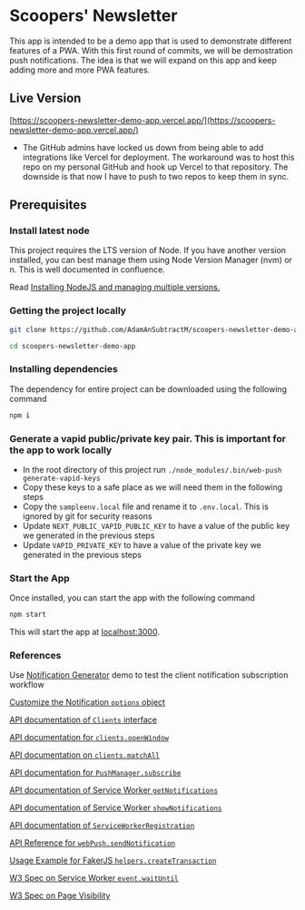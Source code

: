 # Scoopers' Newsletter

This app is intended to be a demo app that is used to demonstrate different features of a PWA. With this first round of commits, we will be demostration push notifications. The idea is that we will expand on this app and keep adding more and more PWA features.

## Live Version

[https://scoopers-newsletter-demo-app.vercel.app/](https://scoopers-newsletter-demo-app.vercel.app/)

* The GitHub admins have locked us down from being able to add integrations like Vercel for deployment. The workaround was to host this repo on my personal GitHub and hook up Vercel to that repository. The downside is that now I have to push to two repos to keep them in sync.

## Prerequisites

### Install latest node

This project requires the LTS version of Node. If you have another version installed, you can best manage them using Node Version Manager (nvm) or n. This is well documented in confluence.

Read [Installing NodeJS and managing multiple versions.](https://anixter.atlassian.net/wiki/spaces/NEW/pages/2745466916/Installing+NodeJS+and+managing+multiple+versions.)

### Getting the project locally

```sh
git clone https://github.com/AdamAnSubtractM/scoopers-newsletter-demo-app

cd scoopers-newsletter-demo-app
```

### Installing dependencies

The dependency for entire project can be downloaded using the following command

```sh
npm i
```

### Generate a vapid public/private key pair. This is important for the app to work locally

* In the root directory of this project run `./node_modules/.bin/web-push generate-vapid-keys`
* Copy these keys to a safe place as we will need them in the following steps
* Copy the `sampleenv.local` file and rename it to `.env.local`. This is ignored by git for security reasons
* Update `NEXT_PUBLIC_VAPID_PUBLIC_KEY` to have a value of the public key we generated in the previous steps
* Update `VAPID_PRIVATE_KEY` to have a value of the private key we generated in the previous steps

### Start the App

Once installed, you can start the app with the following command

```sh
npm start
```

This will start the app at [localhost:3000](http://localhost:3000).

### References

Use [Notification Generator](https://serviceworke.rs/push-get-payload_demo.html) demo to test the client notification subscription workflow  

[Customize the Notification `options` object](https://developer.mozilla.org/en-US/docs/Web/API/notification/Notification#Syntax)

[API documentation of `Clients` interface](https://developer.mozilla.org/en-US/docs/Web/API/Clients)

[API documentation for `clients.openWindow`](https://developer.mozilla.org/en-US/docs/Web/API/Clients/openWindow)

[API documentation on `clients.matchAll`](https://developer.mozilla.org/en-US/docs/Web/API/Clients/matchAll)

[API documentation for `PushManager.subscribe`](https://developer.mozilla.org/en-US/docs/Web/API/PushManager/subscribe)

[API documentation of Service Worker `getNotifications`](https://developer.mozilla.org/en-US/docs/Web/API/ServiceWorkerRegistration/getNotifications)

[API documentation of Service Worker `showNotifications`](https://developer.mozilla.org/en-US/docs/Web/API/ServiceWorkerRegistration/showNotification)  

[API documentation of `ServiceWorkerRegistration`](https://developer.mozilla.org/en-US/docs/Web/API/ServiceWorkerRegistration)  

[API Reference for `webPush.sendNotification`](https://github.com/web-push-libs/web-push#api-reference)

[Usage Example for FakerJS `helpers.createTransaction`](https://rawgit.com/Marak/faker.js/master/examples/browser/index.html#helpers)  

[W3 Spec on Service Worker `event.waitUntil`](https://www.w3.org/TR/service-workers/#wait-until-method)  

[W3 Spec on Page Visibility](https://www.w3.org/TR/page-visibility/#dom-document-visibilitystate)  
